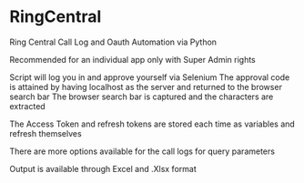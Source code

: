 # RingCentral
Ring Central Call Log and Oauth Automation via Python

Recommended for an individual app only with Super Admin rights

Script will log you in and approve yourself via Selenium
The approval code is attained by having localhost as the server and returned to the browser search bar
The browser search bar is captured and the characters are extracted

The Access Token and refresh tokens are stored each time as variables and refresh themselves

There are more options available for the call logs for query parameters

Output is available through Excel and .Xlsx format
